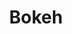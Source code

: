---
tags: project
index: 2
title: Bokeh
client: Bokeh
services: Development
project_url: http://bokeh.agency/
background_color: '#C52626'
description: We don’t stick with the old. We try new things, set our own limits, have honest conversations, and create things that matter. We craft simple sites for complex problems and put a strong emphasis on quality and efficiency in every detail from design to development.
---